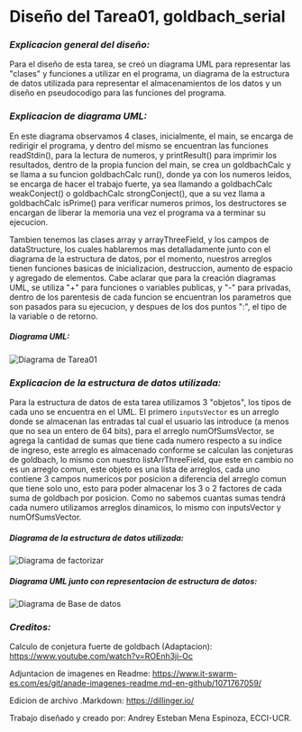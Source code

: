 # Diseño del Tarea01, goldbach_serial

### _Explicacion general del diseño:_
Para el diseño de esta tarea, se creó un diagrama UML para representar las "clases" y funciones a utilizar en el programa, un diagrama de la estructura de datos utilizada para representar el almacenamientos de los datos y un diseño en pseudocodigo para las funciones del programa.

### _Explicacion de diagrama UML:_
En este diagrama observamos 4 clases, inicialmente, el main, se encarga de redirigir el programa, y dentro del mismo se encuentran las funciones readStdin(), para la lectura de numeros, y printResult() para imprimir los resultados, dentro de la propia funcion del main, se crea un goldbachCalc y se llama a su funcion goldbachCalc run(), donde ya con los numeros leidos, se encarga de hacer el trabajo fuerte, ya sea llamando a goldbachCalc weakConject() o goldbachCalc strongConject(), que a su vez llama a goldbachCalc isPrime() para verificar numeros primos, los destructores se encargan de liberar la memoria una vez el programa va a terminar su ejecucion.

Tambien tenemos las clases array y arrayThreeField, y los campos de dataStructure, los cuales hablaremos mas detalladamente junto con el diagrama de la estructura de datos, por el momento, nuestros arreglos tienen funciones basicas de inicializacion, destruccion, aumento de espacio y agregado de elementos. Cabe aclarar que para la creación diagramas UML, se utiliza "+" para funciones o variables publicas, y "-" para privadas, dentro de los parentesis de cada funcion se encuentran los parametros que son pasados para su ejecucion, y despues de los dos puntos ":", el tipo de la variable o de retorno.
##### Diagrama UML:
![Diagrama de Tarea01](https://git.ucr.ac.cr/ANDREY.MENAESPINOZA/concurrente21c-andrey_mena_espinoza/-/raw/main/tareas/goldbach_serial/design/design-UML-goldbach_serial.PNG)

### _Explicacion de la estructura de datos utilizada:_
Para la estructura de datos de esta tarea utilizamos 3 "objetos", los tipos de cada uno se encuentra en el UML. El primero `inputsVector` es un arreglo donde se almacenan las entradas tal cual el usuario las introduce (a menos que no sea un entero de 64 bits), para el arreglo numOfSumsVector, se agrega la cantidad de sumas que tiene cada numero respecto a su indice de ingreso, este arreglo es almacenado conforme se calculan las conjeturas de goldbach, lo mismo con nuestro listArrThreeField, que este en cambio no es un arreglo comun, este objeto es una lista de arreglos, cada uno contiene 3 campos numericos por posicion a diferencia del arreglo comun que tiene solo uno, esto para poder almacenar los 3 o 2 factores de cada suma de goldbach por posicion. Como no sabemos cuantas sumas tendrá cada numero utilizamos arreglos dinamicos, lo mismo con inputsVector y numOfSumsVector.

##### Diagrama de la estructura de datos utilizada:
![Diagrama de factorizar](https://git.ucr.ac.cr/ANDREY.MENAESPINOZA/concurrente21c-andrey_mena_espinoza/-/raw/main/tareas/goldbach_serial/design/design-DataStructure-goldbach_serial.PNG)

##### Diagrama UML junto con representacion de estructura de datos:
![Diagrama de Base de datos](https://git.ucr.ac.cr/ANDREY.MENAESPINOZA/concurrente21c-andrey_mena_espinoza/-/raw/main/tareas/goldbach_serial/design/design-DataStructure-UML-goldbach_serial.PNG)

### _Creditos:_
Calculo de conjetura fuerte de goldbach (Adaptacion):
https://www.youtube.com/watch?v=ROEnh3ji-Oc

Adjuntacion de imagenes en Readme:
https://www.it-swarm-es.com/es/git/anade-imagenes-readme.md-en-github/1071767059/

Edicion de archivo .Markdown:
https://dillinger.io/

Trabajo diseñado y creado por:
Andrey Esteban Mena Espinoza, ECCI-UCR.
